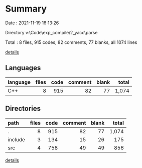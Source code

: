 # Summary

Date : 2021-11-19 16:13:26

Directory v:\Code\exp_compile\2_yacc\parse

Total : 8 files,  915 codes, 82 comments, 77 blanks, all 1074 lines

[details](details.md)

## Languages
| language | files | code | comment | blank | total |
| :--- | ---: | ---: | ---: | ---: | ---: |
| C++ | 8 | 915 | 82 | 77 | 1,074 |

## Directories
| path | files | code | comment | blank | total |
| :--- | ---: | ---: | ---: | ---: | ---: |
| . | 8 | 915 | 82 | 77 | 1,074 |
| include | 3 | 134 | 15 | 26 | 175 |
| src | 4 | 758 | 49 | 49 | 856 |

[details](details.md)